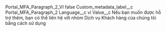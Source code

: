 <?xml version="1.0" encoding="UTF-8"?>
<CustomMetadata xmlns="http://soap.sforce.com/2006/04/metadata" xmlns:xsi="http://www.w3.org/2001/XMLSchema-instance" xmlns:xsd="http://www.w3.org/2001/XMLSchema">
    <label>Portal_MFA_Paragraph_2_VI</label>
    <protected>false</protected>
    <values>
        <field>Custom_metadata_label__c</field>
        <value xsi:type="xsd:string">Portal_MFA_Paragraph_2</value>
    </values>
    <values>
        <field>Language__c</field>
        <value xsi:type="xsd:string">vi</value>
    </values>
    <values>
        <field>Value__c</field>
        <value xsi:type="xsd:string">Nếu bạn muốn được hỗ trợ thêm, bạn có thể liên hệ với nhóm Dịch vụ Khách hàng của chúng tôi bằng cách sử dụng</value>
    </values>
</CustomMetadata>
